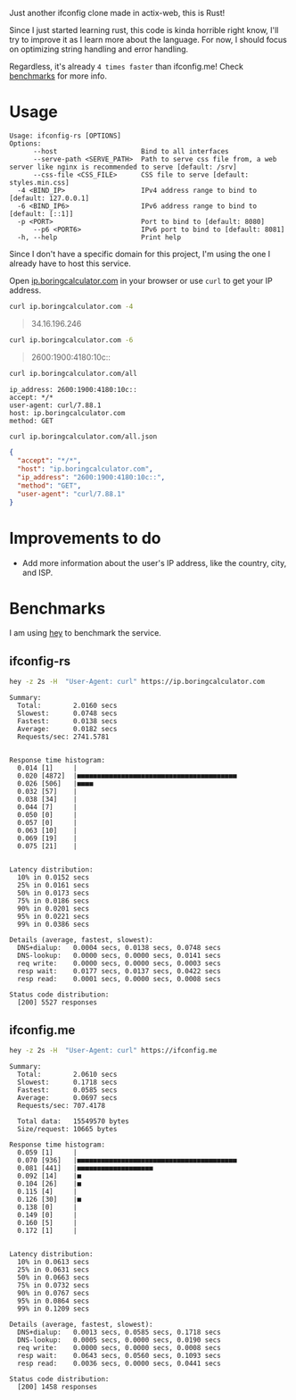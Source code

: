 Just another ifconfig clone made in actix-web, this is Rust!

Since I just started learning rust, this code is kinda horrible right know, I'll try to improve it as I learn more about the language. For now, I should focus on optimizing string handling and error handling.

Regardless, it's already `4 times faster` than ifconfig.me! Check [benchmarks](#benchmarks) for more info.

# Usage

```
Usage: ifconfig-rs [OPTIONS]
Options:
      --host                     Bind to all interfaces
      --serve-path <SERVE_PATH>  Path to serve css file from, a web server like nginx is recommended to serve [default: /srv]
      --css-file <CSS_FILE>      CSS file to serve [default: styles.min.css]
  -4 <BIND_IP>                   IPv4 address range to bind to [default: 127.0.0.1]
  -6 <BIND_IP6>                  IPv6 address range to bind to [default: [::1]]
  -p <PORT>                      Port to bind to [default: 8080]
      --p6 <PORT6>               IPv6 port to bind to [default: 8081]
  -h, --help                     Print help
```

Since I don't have a specific domain for this project, I'm using the one I already have to host this service.

Open [ip.boringcalculator.com](https://ip.boringcalculator.com) in your browser or use `curl` to get your IP address.

```bash
curl ip.boringcalculator.com -4
```

> 34.16.196.246

```bash
curl ip.boringcalculator.com -6
```

> 2600:1900:4180:10c::

```bash
curl ip.boringcalculator.com/all
```

```
ip_address: 2600:1900:4180:10c::
accept: */*
user-agent: curl/7.88.1
host: ip.boringcalculator.com
method: GET
```

```bash
curl ip.boringcalculator.com/all.json
```

```json
{
  "accept": "*/*",
  "host": "ip.boringcalculator.com",
  "ip_address": "2600:1900:4180:10c::",
  "method": "GET",
  "user-agent": "curl/7.88.1"
}
```

# Improvements to do

- Add more information about the user's IP address, like the country, city, and ISP.

# Benchmarks

I am using [hey](https://github.com/rakyll/hey) to benchmark the service.

## ifconfig-rs

```bash
hey -z 2s -H  "User-Agent: curl" https://ip.boringcalculator.com
```

```
Summary:
  Total:        2.0160 secs
  Slowest:      0.0748 secs
  Fastest:      0.0138 secs
  Average:      0.0182 secs
  Requests/sec: 2741.5781


Response time histogram:
  0.014 [1]     |
  0.020 [4872]  |■■■■■■■■■■■■■■■■■■■■■■■■■■■■■■■■■■■■■■■■
  0.026 [506]   |■■■■
  0.032 [57]    |
  0.038 [34]    |
  0.044 [7]     |
  0.050 [0]     |
  0.057 [0]     |
  0.063 [10]    |
  0.069 [19]    |
  0.075 [21]    |


Latency distribution:
  10% in 0.0152 secs
  25% in 0.0161 secs
  50% in 0.0173 secs
  75% in 0.0186 secs
  90% in 0.0201 secs
  95% in 0.0221 secs
  99% in 0.0386 secs

Details (average, fastest, slowest):
  DNS+dialup:   0.0004 secs, 0.0138 secs, 0.0748 secs
  DNS-lookup:   0.0000 secs, 0.0000 secs, 0.0141 secs
  req write:    0.0000 secs, 0.0000 secs, 0.0003 secs
  resp wait:    0.0177 secs, 0.0137 secs, 0.0422 secs
  resp read:    0.0001 secs, 0.0000 secs, 0.0008 secs

Status code distribution:
  [200] 5527 responses

```

## ifconfig.me

```bash
hey -z 2s -H  "User-Agent: curl" https://ifconfig.me
```

```
Summary:
  Total:        2.0610 secs
  Slowest:      0.1718 secs
  Fastest:      0.0585 secs
  Average:      0.0697 secs
  Requests/sec: 707.4178

  Total data:   15549570 bytes
  Size/request: 10665 bytes

Response time histogram:
  0.059 [1]     |
  0.070 [936]   |■■■■■■■■■■■■■■■■■■■■■■■■■■■■■■■■■■■■■■■■
  0.081 [441]   |■■■■■■■■■■■■■■■■■■■
  0.092 [14]    |■
  0.104 [26]    |■
  0.115 [4]     |
  0.126 [30]    |■
  0.138 [0]     |
  0.149 [0]     |
  0.160 [5]     |
  0.172 [1]     |


Latency distribution:
  10% in 0.0613 secs
  25% in 0.0631 secs
  50% in 0.0663 secs
  75% in 0.0732 secs
  90% in 0.0767 secs
  95% in 0.0864 secs
  99% in 0.1209 secs

Details (average, fastest, slowest):
  DNS+dialup:   0.0013 secs, 0.0585 secs, 0.1718 secs
  DNS-lookup:   0.0005 secs, 0.0000 secs, 0.0190 secs
  req write:    0.0000 secs, 0.0000 secs, 0.0008 secs
  resp wait:    0.0643 secs, 0.0560 secs, 0.1093 secs
  resp read:    0.0036 secs, 0.0000 secs, 0.0441 secs

Status code distribution:
  [200] 1458 responses
```
